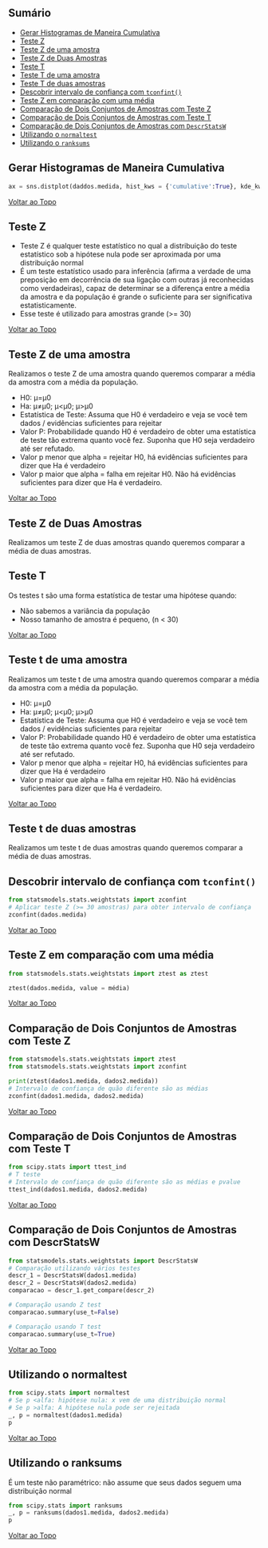 ## Sumário

- [Gerar Histogramas de Maneira Cumulativa](#gerar-histogramas-de-maneira-cumulativa)
- [Teste Z](#teste-z)
- [Teste Z de uma amostra](#teste-z-de-uma-amostra)
- [Teste Z de Duas Amostras](#teste-z-de-duas-amostras)
- [Teste T](#teste-T)
- [Teste T de uma amostra](#Teste-T-de-uma-amostra)
- [Teste T de duas amostras](#Teste-T-de-duas-amostras)
- [Descobrir intervalo de confiança com `tconfint()`](#descobrir-intervalo-de-confian-a-com-tconfint)
- [Teste Z em comparação com uma média](#teste-z-em-comparação-com-uma-média)
- [Comparação de Dois Conjuntos de Amostras com Teste Z](#compara-ção-de-dois-conjuntos-de-amostras-com-teste-z)
- [Comparação de Dois Conjuntos de Amostras com Teste T](#comparação-de-dois-conjuntos-de-amostras-com-teste-t)
- [Comparação de Dois Conjuntos de Amostras com `DescrStatsW`](#comparação-de-dois-conjuntos-de-amostras-com-descrstatsw)
- [Utilizando o `normaltest`](#utilizando-o-normaltest)
- [Utilizando o `ranksums`](#utilizando-o-ranksums)


## Gerar Histogramas de Maneira Cumulativa

```python
ax = sns.distplot(daddos.medida, hist_kws = {'cumulative':True}, kde_kws = {'cumulative':True})
```

[Voltar ao Topo](#Sumário)

## Teste Z
* Teste Z é qualquer teste estatístico no qual a distribuição do teste estatístico sob a hipótese nula pode ser aproximada por uma distribuição normal
* É um teste estatístico usado para inferência (afirma a verdade de uma preposição em decorrência de sua ligação com outras já reconhecidas como verdadeiras), capaz de determinar se a diferença entre a média da amostra e da população é grande o suficiente para ser significativa estatisticamente.
* Esse teste é utilizado para amostras grande (>= 30)

[Voltar ao Topo](#Sumário)

## Teste Z de uma amostra

Realizamos o teste Z de uma amostra quando queremos comparar a média da amostra com a média da população.

* H0: μ=μ0
* Ha: μ≠μ0; μ<μ0; μ>μ0
* Estatística de Teste: Assuma que H0 é verdadeiro e veja se você tem dados / evidências suficientes para rejeitar
* Valor P: Probabilidade quando H0 é verdadeiro de obter uma estatística de teste tão extrema quanto você fez. Suponha que H0 seja verdadeiro até ser refutado.
* Valor p menor que alpha = rejeitar H0, há evidências suficientes para dizer que Ha é verdadeiro
* Valor p maior que alpha = falha em rejeitar H0. Não há evidências suficientes para dizer que Ha é verdadeiro.

[Voltar ao Topo](#Sumário)

## Teste Z de Duas Amostras

Realizamos um teste Z de duas amostras quando queremos comparar a média de duas amostras.

## Teste T

Os testes t são uma forma estatística de testar uma hipótese quando:

* Não sabemos a variância da população
* Nosso tamanho de amostra é pequeno, (n < 30)

[Voltar ao Topo](#Sumário)

## Teste t de uma amostra

Realizamos um teste t de uma amostra quando queremos comparar a média da amostra com a média da população. 

* H0: μ=μ0
* Ha: μ≠μ0; μ<μ0; μ>μ0
* Estatística de Teste: Assuma que H0 é verdadeiro e veja se você tem dados / evidências suficientes para rejeitar
* Valor P: Probabilidade quando H0 é verdadeiro de obter uma estatística de teste tão extrema quanto você fez. Suponha que H0 seja verdadeiro até ser refutado.
* Valor p menor que alpha = rejeitar H0, há evidências suficientes para dizer que Ha é verdadeiro
* Valor p maior que alpha = falha em rejeitar H0. Não há evidências suficientes para dizer que Ha é verdadeiro.

[Voltar ao Topo](#Sumário)

## Teste t de duas amostras

Realizamos um teste t de duas amostras quando queremos comparar a média de duas amostras.

## Descobrir intervalo de confiança com `tconfint()`

```python
from statsmodels.stats.weightstats import zconfint
# Aplicar teste Z (>= 30 amostras) para obter intervalo de confiança 
zconfint(dados.medida)
```

[Voltar ao Topo](#Sumário)

## Teste Z em comparação com uma média

```python
from statsmodels.stats.weightstats import ztest as ztest

ztest(dados.medida, value = média)
```

[Voltar ao Topo](#Sumário)

## Comparação de Dois Conjuntos de Amostras com Teste Z

```python
from statsmodels.stats.weightstats import ztest
from statsmodels.stats.weightstats import zconfint

print(ztest(dados1.medida, dados2.medida))
# Intervalo de confiança de quão diferente são as médias
zconfint(dados1.medida, dados2.medida)
```

[Voltar ao Topo](#Sumário)

## Comparação de Dois Conjuntos de Amostras com Teste T

```python
from scipy.stats import ttest_ind
# T teste
# Intervalo de confiança de quão diferente são as médias e pvalue
ttest_ind(dados1.medida, dados2.medida)
```

[Voltar ao Topo](#Sumário)

## Comparação de Dois Conjuntos de Amostras com DescrStatsW

```python
from statsmodels.stats.weightstats import DescrStatsW
# Comparação utilizando vários testes
descr_1 = DescrStatsW(dados1.medida)
descr_2 = DescrStatsW(dados2.medida)
comparacao = descr_1.get_compare(descr_2)

# Comparação usando Z test
comparacao.summary(use_t=False)

# Comparação usando T test
comparacao.summary(use_t=True)
```

[Voltar ao Topo](#Sumário)

## Utilizando o normaltest

```python
from scipy.stats import normaltest
# Se p <alfa: hipótese nula: x vem de uma distribuição normal
# Se p >alfa: A hipótese nula pode ser rejeitada
_, p = normaltest(dados1.medida)
p
```

[Voltar ao Topo](#Sumário)

## Utilizando o ranksums
É um teste não paramétrico: não assume que seus dados seguem uma distribuição normal

```python
from scipy.stats import ranksums
_, p = ranksums(dados1.medida, dados2.medida)
p
```

[Voltar ao Topo](#Sumário)

